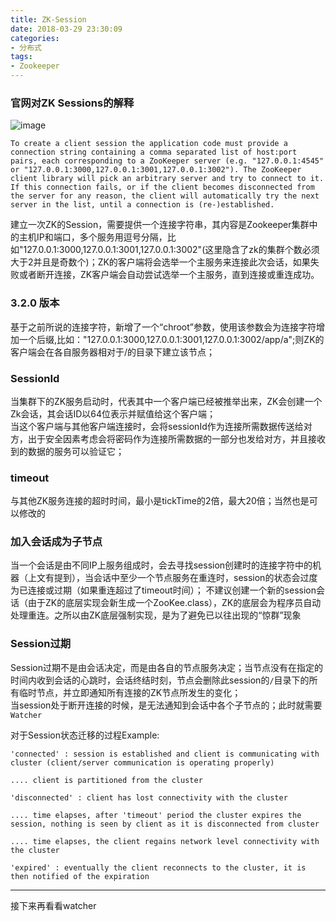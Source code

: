 ```yaml
---
title: ZK-Session
date: 2018-03-29 23:30:09
categories:
- 分布式
tags:
- Zookeeper
---  
```



### 官网对ZK Sessions的解释  
![image](http://ww2.sinaimg.cn/large/0060lm7Tly1fpumw0kmz9j311t0ehwgc.jpg
)  

```text
To create a client session the application code must provide a connection string containing a comma separated list of host:port pairs, each corresponding to a ZooKeeper server (e.g. "127.0.0.1:4545" or "127.0.0.1:3000,127.0.0.1:3001,127.0.0.1:3002"). The ZooKeeper client library will pick an arbitrary server and try to connect to it. If this connection fails, or if the client becomes disconnected from the server for any reason, the client will automatically try the next server in the list, until a connection is (re-)established.
```
建立一次ZK的Session，需要提供一个连接字符串，其内容是Zookeeper集群中的主机IP和端口，多个服务用逗号分隔，比如"127.0.0.1:3000,127.0.0.1:3001,127.0.0.1:3002"(这里隐含了zk的集群个数必须大于2并且是奇数个)；ZK的客户端将会选举一个主服务来连接此次会话，如果失败或者断开连接，ZK客户端会自动尝试选举一个主服务，直到连接或重连成功。  

### 3.2.0 版本  
基于之前所说的连接字符，新增了一个“chroot”参数，使用该参数会为连接字符增加一个后缀,比如："127.0.0.1:3000,127.0.0.1:3001,127.0.0.1:3002/app/a";则ZK的客户端会在各自服务器相对于/的目录下建立该节点；  

### SessionId  
当集群下的ZK服务启动时，代表其中一个客户端已经被推举出来，ZK会创建一个Zk会话，其会话ID以64位表示并赋值给这个客户端；  
当这个客户端与其他客户端连接时，会将sessionId作为连接所需数据传送给对方，出于安全因素考虑会将密码作为连接所需数据的一部分也发给对方，并且接收到的数据的服务可以验证它；  

### timeout  
与其他ZK服务连接的超时时间，最小是tickTime的2倍，最大20倍；当然也是可以修改的  

### 加入会话成为子节点
当一个会话是由不同IP上服务组成时，会去寻找session创建时的连接字符中的机器（上文有提到），当会话中至少一个节点服务在重连时，session的状态会过度为已连接或过期（如果重连超过了timeout时间）； 不建议创建一个新的session会话（由于ZK的底层实现会新生成一个ZooKee.class），ZK的底层会为程序员自动处理重连。之所以由ZK底层强制实现，是为了避免已以往出现的“惊群”现象

### Session过期  
Session过期不是由会话决定，而是由各自的节点服务决定；当节点没有在指定的时间内收到会话的心跳时，会话终结时刻，节点会删除此session的`/`目录下的所有临时节点，并立即通知所有连接的ZK节点所发生的变化；  
当session处于断开连接的时候，是无法通知到会话中各个子节点的；此时就需要`Watcher`  

对于Session状态迁移的过程Example:  
```
'connected' : session is established and client is communicating with cluster (client/server communication is operating properly)

.... client is partitioned from the cluster

'disconnected' : client has lost connectivity with the cluster

.... time elapses, after 'timeout' period the cluster expires the session, nothing is seen by client as it is disconnected from cluster

.... time elapses, the client regains network level connectivity with the cluster

'expired' : eventually the client reconnects to the cluster, it is then notified of the expiration
```

---
接下来再看看watcher